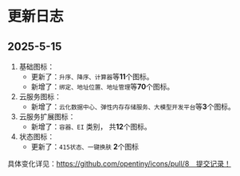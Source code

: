 # 更新日志

## 2025-5-15 
1. 基础图标：
   + 更新了：`升序、降序、计算器`等**11**个图标。
   + 新增了：`绑定、地址位置、地址管理`等**70**个图标。
2. 云服务图标：
   + 新增了：`云化数据中心、弹性内存存储服务、大模型开发平台`等**3**个图标。
3. 云服务扩展图标：
   + 新增了：`容器、EI` 类别， 共**12**个图标。
4. 状态图标：
   + 更新了：`415状态、一键换肤` **2**个图标
  
  具体变化详见：https://github.com/opentiny/icons/pull/8　提交记录！